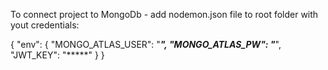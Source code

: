 To connect project to MongoDb - add nodemon.json file to root folder with yout credentials:

{
    "env": {
        "MONGO_ATLAS_USER": "*****",
        "MONGO_ATLAS_PW": "*****",
        "JWT_KEY": "*****"
    }
}
